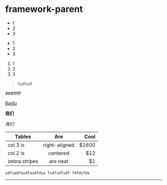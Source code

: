 # framework-parent
- 1
- 2
- 3
* 1
* 2
* 3

1. 1
2. 2 
3. 3

>fsdfsdf

###fffff

[Baidu](http://www.baidu.com)

**我们**

*我们*

| Tables        | Are           | Cool  |
| -------- |:-:| -----:|
| col 3 is      | right-aligned | $1600 |
| col 2 is      | centered      |   $12 |
| zebra stripes | are neat      |    $1 |



`sdfsadfasdfasdfdsa
  fsdfsdfsdf
    fdfdsfds`
    
    
    

***
